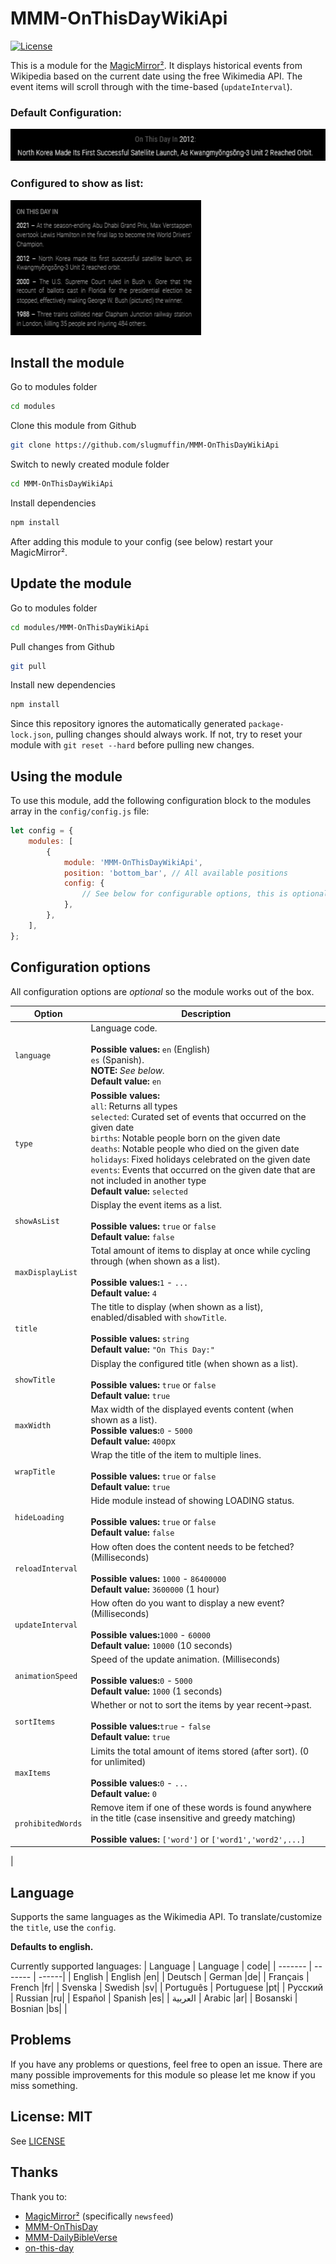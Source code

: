 # MMM-OnThisDayWikiApi

[![License](https://img.shields.io/badge/license-MIT-blue.svg)](http://choosealicense.com/licenses/mit)

This is a module for the [MagicMirror²](https://github.com/MichMich/MagicMirror/). It displays historical events from Wikipedia based on the current date using the free Wikimedia API. The event items will scroll through with the time-based (`updateInterval`).

### Default Configuration:
![Screenshot](screenshot/single_line.png)
### Configured to show as list:
![Screenshot](screenshot/show_as_list.png)

## Install the module

Go to modules folder

```sh
cd modules
```

Clone this module from Github

```sh
git clone https://github.com/slugmuffin/MMM-OnThisDayWikiApi
```

Switch to newly created module folder

```sh
cd MMM-OnThisDayWikiApi
```

Install dependencies

```sh
npm install
```

After adding this module to your config (see below) restart your MagicMirror².

## Update the module

Go to modules folder

```sh
cd modules/MMM-OnThisDayWikiApi
```

Pull changes from Github

```sh
git pull
```

Install new dependencies

```sh
npm install
```

Since this repository ignores the automatically generated `package-lock.json`, pulling changes should always work. If not, try to reset your module with `git reset --hard` before pulling new changes.

## Using the module

To use this module, add the following configuration block to the modules array in the `config/config.js` file:

```js
let config = {
    modules: [
        {
            module: 'MMM-OnThisDayWikiApi',
            position: 'bottom_bar', // All available positions
            config: {
                // See below for configurable options, this is optional
            },
        },
    ],
};
```

## Configuration options

All configuration options are *optional* so the module works out of the box.

| Option | Description |
| ---------- | ---------------------------------------------------------------------------------------------------------------------------------------------------------------------------------- |
| `language` | Language code. <br><br> **Possible values:** `en` (English) <br> `es` (Spanish). <br> **NOTE:** *See below.* <br> **Default value:** `en` |
| `type` | **Possible values:**<br>`all`: Returns all types<br>`selected`: Curated set of events that occurred on the given date<br>`births`: Notable people born on the given date<br>`deaths`: Notable people who died on the given date<br>`holidays`: Fixed holidays celebrated on the given date<br>`events`: Events that occurred on the given date that are not included in another type <br> **Default value:** `selected`|
| `showAsList` | Display the event items as a list. <br><br> **Possible values:** `true` or `false` <br> **Default value:** `false` |
| `maxDisplayList` | Total amount of items to display at once while cycling through (when shown as a list). <br><br> **Possible values:**`1` - `...` <br> **Default value:** `4` |
| `title` | The title to display (when shown as a list), enabled/disabled with `showTitle`. <br><br> **Possible values:** `string` <br> **Default value:** `"On This Day:"` |
| `showTitle` | Display the configured title (when shown as a list). <br><br> **Possible values:** `true` or `false` <br> **Default value:** `true` |
| `maxWidth` | Max width of the displayed events content (when shown as a list).<br>**Possible values:**`0` - `5000` <br> **Default value:**  `400`px |
| `wrapTitle` | Wrap the title of the item to multiple lines. <br><br> **Possible values:** `true` or `false` <br> **Default value:** `true` |
| `hideLoading` | Hide module instead of showing LOADING status. <br><br> **Possible values:** `true` or `false` <br> **Default value:** `false` |
| `reloadInterval` | How often does the content needs to be fetched? (Milliseconds) <br><br> **Possible values:** `1000` - `86400000` <br> **Default value:** `3600000` (1 hour) |
| `updateInterval` | How often do you want to display a new event? (Milliseconds) <br><br> **Possible values:**`1000` - `60000` <br> **Default value:** `10000` (10 seconds) |
| `animationSpeed` | Speed of the update animation. (Milliseconds) <br><br> **Possible values:**`0` - `5000` <br> **Default value:** `1000` (1 seconds) |
| `sortItems` | Whether or not to sort the items by year recent->past. <br><br> **Possible values:**`true` - `false` <br> **Default value:** `true` |
| `maxItems` | Limits the total amount of items stored (after sort). (0 for unlimited) <br><br> **Possible values:**`0` - `...` <br> **Default value:** `0` |
| `prohibitedWords` | Remove item if one of these words is found anywhere in the title (case insensitive and greedy matching) <br><br> **Possible values:** `['word']` or `['word1','word2',...]` |
|

## Language

Supports the same languages as the Wikimedia API.
To translate/customize the `title`, use the `config`.

**Defaults to english.**

Currently supported languages:
| Language | Language | code|
| ------- | ------- | ------| 
| English 	| English 	|en|
| Deutsch 	| German  	|de|
| Français 	| French  	|fr|
| Svenska 	| Swedish 	|sv|
| Português	| Portuguese 	|pt|
| Русский 	| Russian 	|ru|
| Español 	| Spanish 	|es|
| العربية 	| Arabic  	|ar|
| Bosanski 	| Bosnian 	|bs|
|

## Problems

If you have any problems or questions, feel free to open an issue. There are many possible improvements for this module so please let me know if you miss something.

## License: MIT

See [LICENSE](LICENSE.txt)

## Thanks
Thank you to:
- [MagicMirror²](https://github.com/MichMich/MagicMirror/) (specifically `newsfeed`)
- [MMM-OnThisDay](https://github.com/nkl-kst/MMM-OnThisDay)
- [MMM-DailyBibleVerse](https://github.com/arthurgarzajr/MMM-DailyBibleVerse)
- [on-this-day](https://github.com/elliefairholm/on-this-day)